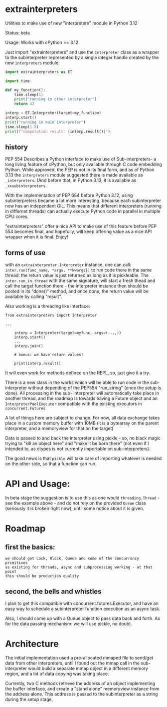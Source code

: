 # extrainterpreters

Utilities to make use of new 
"interpreters"  module in Python 3.12

Status: beta

Usage: Works with cPython >= 3.12


Just import "extrainterpreters" and use the `Interpreter` class
as a wrapper to the subinterpreter represented by a single integer
handle created by the new `interpreters` module:

```python
import extrainterpreters as ET

import time

def my_function():
    time.sleep(1)
    print("running in other interpreter")
    return 42

interp = ET.Interpreter(target=my_function)
interp.start()
print("running in main interpreter")
time.sleep(1.5)
print(f"computation result: {interp.result()}")

```



## history
PEP 554 Describes a Python interface to make use of Sub-interpreters-
a long living feature of cPython, but only available through C code
embedding Python. While approved, the PEP is not in its final form,
and as of Python 3.13 the `interpreters` module suggested there
is made available as `_interpreters`. (And before that, in Python
3.13, it is available as `_xxsubinterpreters`.

With the implementation of PEP 684 before Python 3.12, using
subinterpreters became a lot more interesting, because
each subinterpreter now has an independent GIL. This means
that different interpreters (running in differnet threads)
can actually execute Python code in parallel in multiple
CPU cores.

"extrainterpreters" offer a nice API to make use
of this feature before PEP 554 becomes final, and
hopefully, will keep offering value as a nice API wrapper
when it is final. Enjoy!

## forms of use

with an `extrainterpreter.Interpreter` instance, one can call:
`inter.run(func_name, *args, **kwargs})` to run code there in the same
thread: the return value is just returned as long as it is pickleable.
The `inter.run_in_thread` with the same signature, will start a fresh
thead and call the target function there - the Interpreter instance  then should
be pooled in its "done()" method, and once done, the return value
will be available by calling  "result".

Also working is a threading like interface:

```
from extrainterpreters import Interpreter

...

    interp = Interpreter(target=myfunc, args=(...,))
    interp.start()
    ...
    interp.join()

    # bonus: we have return values!

    print(interp.result()
```

It will even work for methods defined on the REPL, so, just
give it a try.

There is a new class in the works which will be able to
run code in the sub-interpreter without depending of the
PEP554 "run_string" (once the setup is done). All processing in the sub-
interpreter will automatically take place in another thread,
and the roadmap is towards having a Future object and
an  `InterpreterPoolExecutor` compatible with the
existing executors in `concurrent.Futures`

A lot of things here are subject to change.
For now, all data exchange takes place in a custom memory
buffer with 10MB (it is a bytearray on  the parent interpreter,
and a memoryview for that on the target)

Data is passed to and back the interpreter using pickle - so,
no black magic trying to "kill an object here" and "make it be born there"
(not even if I intended to, as ctypes is not currently importable on 
sub-interpreters).

The good news is that `pickle` will take care of importing whatever is
needed on the other side, so that a function can run. 

# API and Usage:

In beta stage the suggestion is to use this as one would `threading.Thread` -
see the example above - and do not rely on the provided `Queue` class (seriously
it is broken right now), until some notice about it is given.

# Roadmap

## first the basics:
    we should get Lock, Rlock, Queue and some of the concurrency primitives
    as existing for threads, async and subprocessing working - at that point
    this should be production quality

## second, the bells and whistles

I plan to get this compatible with concurrent.futures.Executor, and have
an easy way to schedule a subinterpreter function execution as an async task.

Also, I should come up with a Queue object to pass data back and forth.
As for the data passing mechanism: we will use pickle, no doubt.

# Architecture
The initial implementation used a pre-allocated mmaped file
to send/get data from other interpreters, until I found out the
mmap call in the sub-interpreter would build a separate mmap
object in a different memory region, and a lot of data copying
was taking place.

Currently, two C methods retrieve the address of an object implementing
the buffer interface, and create a "stand alone" memoryview instance
from the address alone. This address is passed to the subinterpreter
as a string during the setup stage,

